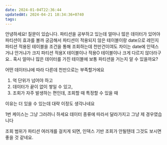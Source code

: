 ```yaml
---
date: 2024-01-04T22:36:44
updatedAt: 2024-04-21 18:34:36+0740
tags: 
---
```

안녕하세요! 질문이 있습니다. 파티션을 공부하고 있는데 얼마나 많은 데이터가 있어야 파티션이 효과를 볼까 궁금해서 파티션이 적용되지 않은 테이블이랑 date으로 레인지 파티션 적용된 테이블을 조건을 통해 조회하는데 천만건이여도 차이는 date에 인덱스 거냐 안거냐가 크지 파티션 적용X 테이블이나 적용O 테이블이나 크게 다르지 않더라구요.. 혹시 얼마나 많은 데이터를 가진 테이블에 보통 파티션을 거는지 알 수 있을까요?

어떤 데이터냐에 따라 다른데 천만으로는 부족할거에요

1. 억 단위가 넘어야 하고
2. 데이터가 끝이 없이 쌓일 수 있고,
3. 조회가 자주 발생하는 편인데, 조회할 때 특정할 수 있을 때

이유는 더 있을 수 있는데 대략 이정도 생각나네요

1번 케이스는 그냥 그러려니 하세요 데이터 종류에 따라서 달라가지고 그냥 제 경우였습니다

조회 범위가 파티션 여러개를 걸치게 되면, 인덱스 기반 조회가 안될텐데 그것도 보시면 좋을 것 같네요.